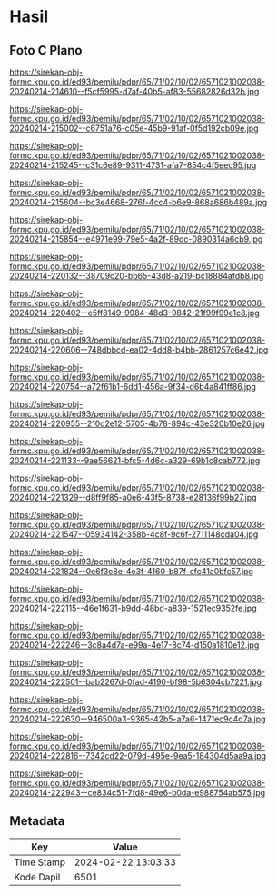 # Hasil

## Foto C Plano

https://sirekap-obj-formc.kpu.go.id/ed93/pemilu/pdpr/65/71/02/10/02/6571021002038-20240214-214610--f5cf5995-d7af-40b5-af83-55682826d32b.jpg

https://sirekap-obj-formc.kpu.go.id/ed93/pemilu/pdpr/65/71/02/10/02/6571021002038-20240214-215002--c6751a76-c05e-45b9-91af-0f5d192cb09e.jpg

https://sirekap-obj-formc.kpu.go.id/ed93/pemilu/pdpr/65/71/02/10/02/6571021002038-20240214-215245--c31c6e89-9311-4731-afa7-854c4f5eec95.jpg

https://sirekap-obj-formc.kpu.go.id/ed93/pemilu/pdpr/65/71/02/10/02/6571021002038-20240214-215604--bc3e4668-276f-4cc4-b6e9-868a686b489a.jpg

https://sirekap-obj-formc.kpu.go.id/ed93/pemilu/pdpr/65/71/02/10/02/6571021002038-20240214-215854--e4971e99-79e5-4a2f-89dc-0890314a6cb9.jpg

https://sirekap-obj-formc.kpu.go.id/ed93/pemilu/pdpr/65/71/02/10/02/6571021002038-20240214-220132--38709c20-bb65-43d8-a219-bc18884afdb8.jpg

https://sirekap-obj-formc.kpu.go.id/ed93/pemilu/pdpr/65/71/02/10/02/6571021002038-20240214-220402--e5ff8149-9984-48d3-9842-21f99f99e1c8.jpg

https://sirekap-obj-formc.kpu.go.id/ed93/pemilu/pdpr/65/71/02/10/02/6571021002038-20240214-220606--748dbbcd-ea02-4dd8-b4bb-2861257c6e42.jpg

https://sirekap-obj-formc.kpu.go.id/ed93/pemilu/pdpr/65/71/02/10/02/6571021002038-20240214-220754--a72f61b1-6dd1-456a-9f34-d6b4a841ff86.jpg

https://sirekap-obj-formc.kpu.go.id/ed93/pemilu/pdpr/65/71/02/10/02/6571021002038-20240214-220955--210d2e12-5705-4b78-894c-43e320b10e26.jpg

https://sirekap-obj-formc.kpu.go.id/ed93/pemilu/pdpr/65/71/02/10/02/6571021002038-20240214-221133--9ae56621-bfc5-4d6c-a329-69b1c8cab772.jpg

https://sirekap-obj-formc.kpu.go.id/ed93/pemilu/pdpr/65/71/02/10/02/6571021002038-20240214-221329--d8ff9f85-a0e6-43f5-8738-e28136f99b27.jpg

https://sirekap-obj-formc.kpu.go.id/ed93/pemilu/pdpr/65/71/02/10/02/6571021002038-20240214-221547--05934142-358b-4c8f-9c6f-2711148cda04.jpg

https://sirekap-obj-formc.kpu.go.id/ed93/pemilu/pdpr/65/71/02/10/02/6571021002038-20240214-221824--0e6f3c8e-4e3f-4160-b87f-cfc41a0bfc57.jpg

https://sirekap-obj-formc.kpu.go.id/ed93/pemilu/pdpr/65/71/02/10/02/6571021002038-20240214-222115--46e1f631-b9dd-48bd-a839-1521ec9352fe.jpg

https://sirekap-obj-formc.kpu.go.id/ed93/pemilu/pdpr/65/71/02/10/02/6571021002038-20240214-222246--3c8a4d7a-e99a-4e17-8c74-d150a1810e12.jpg

https://sirekap-obj-formc.kpu.go.id/ed93/pemilu/pdpr/65/71/02/10/02/6571021002038-20240214-222501--bab2267d-0fad-4190-bf98-5b6304cb7221.jpg

https://sirekap-obj-formc.kpu.go.id/ed93/pemilu/pdpr/65/71/02/10/02/6571021002038-20240214-222630--946500a3-9365-42b5-a7a6-1471ec9c4d7a.jpg

https://sirekap-obj-formc.kpu.go.id/ed93/pemilu/pdpr/65/71/02/10/02/6571021002038-20240214-222816--7342cd22-079d-495e-9ea5-184304d5aa9a.jpg

https://sirekap-obj-formc.kpu.go.id/ed93/pemilu/pdpr/65/71/02/10/02/6571021002038-20240214-222943--ce834c51-7fd8-49e6-b0da-e988754ab575.jpg


## Metadata

| Key        | Value               |
| ---------- | ------------------- |
| Time Stamp | 2024-02-22 13:03:33 |
| Kode Dapil | 6501                |



